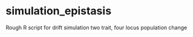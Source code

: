 simulation_epistasis
====================

Rough R script for drift simulation two trait, four locus population change
